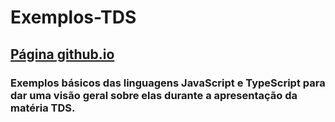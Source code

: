 # Exemplos-TDS
## [Página github.io](https://pextre.github.io/Exemplos-TDS/)
### Exemplos básicos das linguagens JavaScript e TypeScript para dar uma visão geral sobre elas durante a apresentação da matéria TDS.
